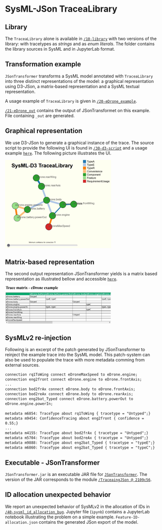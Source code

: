 
# SysML-JSon TraceaLibrary

## Library

The `TraceaLibrary` alone is available in [`/10-library`](https://github.com/modelia/tracea/tree/master/4-sysml-json-transformer/10-library) with two versions of the library: with tracetypes as _strings_ and as _enum literals_. The folder contains the library sources in SysML and in JupyterLab format.

## Transformation example

`JSonTransformer` transforms a SysML model annotated with `TraceaLibrary` into three distinct representations of the model: a graphical representation using D3-JSon, a matrix-based representation and a SysML textual representation. 

A usage example of `TraceaLibrary` is given in [`/20-eDrone_example`](https://github.com/modelia/tracea/tree/master/4-sysml-json-transformer/20-eDrone_example).

[`/21-eDrone_out`](https://github.com/modelia/tracea/tree/master/4-sysml-json-transformer/21-eDrone_out) contains the output of JSonTransformet on this example. File containing `_out` are generated.

## Graphical representation

We use D3-JSon to generate a graphical instance of the trace. The source script to provide the following UI is found in [`/30-d3-script`](https://github.com/modelia/tracea/tree/master/4-sysml-json-transformer/30-d3-script) and a usage example [`here`](http://www-ens.iro.umontreal.ca/~batotedo/tracea/v1/). The following picture illustrates the UI.

<img src="https://github.com/modelia/tracea/blob/master/4-sysml-json-transformer/imgs/visualization1.jpg" alt="Graph visualization" width="350"/>

## Matrix-based representation

The second output representation JSonTransformer yields is a matrix based representation as illustrated bellow and accessible [`here`](http://www-ens.iro.umontreal.ca/~batotedo/tracea/v1/eDrone_example_out.html).

<img src="https://github.com/modelia/tracea/blob/master/4-sysml-json-transformer/imgs/tracematrix1.jpg" alt="Matrix-based representation" width="350"/>

## SysMLv2 re-injection

Following is an excerpt of the patch generated by JSonTransformer to reinject the example trace into the SysML model. This patch-system can also be used to populate the trace with more metadata comming from external sources.

```SysML
connection rq1ToWing connect eDroneMaxSpeed to eDrone.engine;
connection eng2front connect eDrone.engine to eDrone.frontAxis;
...
connection bod2frAx connect eDrone.body to eDrone.frontAxis;
connection bod2reAx connect eDrone.body to eDrone.rearAxis;
connection eng2bat_Typed connect eDrone.battery.powerOut to eDrone.engine.powerIn;

metadata m6854: TraceType about rq1ToWing { tracetype = "Untyped";}
metadata m9454: ConfidenceTracing about eng2front { confidence = 0.55;}
...
metadata m4155: TraceType about bod2frAx { tracetype = "Untyped";}
metadata m5704: TraceType about bod2reAx { tracetype = "Untyped";}
metadata m9888: TraceType about eng2bat_Typed { tracetype = "typeE";}
metadata m6860: TraceType about eng2bat_Typed { tracetype = "typeC";}

```

## Executable - JSonTransformer

`JSonTransformer.jar` is an executable JAR file for [`JSonTransformer`](https://github.com/ebatot/TraceaingJson). The version of the JAR corresponds to the module [`/TraceaingJSon @ 2109c56`](https://github.com/ebatot/TraceaingJson/tree/2109c562598807b8b7797af3b9dd5f54fc5c5202).

## ID allocation unexpected behavior

We report an unexpected behavior of SysMLv2 in the allocation of IDs in [`/40-sysml_id_allocation_bug`](https://github.com/modelia/tracea/tree/master/4-sysml-json-transformer/40-sysml_id_allocation_bug). Jupyter file (`ipynb`) contains a JupyterLab notebook illustrating the problem on a simple example. `Feature-ID-allocation.json` contains the generated JSon export of the model.
